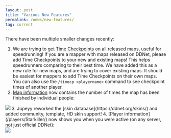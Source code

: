 ```yaml
---
layout: post
title: "Various New Features"
permalink: /news/new-features/
tag: current
---
```


There have been multiple smaller changes recently:

1. We are trying to get [Time Checkpoints](https://docs.google.com/spreadsheets/d/1yMMBLSbS2cOSYsbIMkDZpMLaV6k930mXj5yVZF0Uuaw/edit#gid=0) on all released maps, useful for speedrunning! If you are a mapper with maps released on DDNet, please add Time Checkpoints to your new and existing maps! This helps speedrunners comparing to their best time. We have added this as a new rule for new maps, and are trying to cover existing maps. It should be easiest for mappers to add Time Checkpoints on their own maps. You can also use the `/timecp <playername>` command to see checkpoint times of another player.
2. [Map information](https://ddnet.org/maps/Just%20Fly%201) now contains the number of times the map has been finished by individual people:<br>
<img class="demo" src="/_uploads/most-finishes.png" />
3. Jupeyy reworked the [skin database](https://ddnet.org/skins/) and added community, template, HD skin support!
4. [Player information](/players/Starkiller/) now shows you when you were active (on any server, not just official DDNet):<br>
<img class="demo" src="/_uploads/player-activity.png" />
